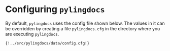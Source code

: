 # Configuring `pylingdocs`

By default, `pylingdocs` uses the config file shown below. The values in
it can be overridden by creating a file `pylingdocs.cfg` in the
directory where you are executing `pylingdocs`.


``` {. literal=""}
{!../src/pylingdocs/data/config.cfg!}
```

